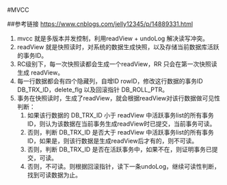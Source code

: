 #MVCC

##参考链接
https://www.cnblogs.com/jelly12345/p/14889331.html

1. mvcc 就是多版本并发控制，利用readView + undoLog 解决读写冲突。
2. readView 就是快照读时，对系统的数据生成快照，以及存储当前数据库活跃的事务ID。
3. RC级别下，每一次快照读都会生成一个readView，RR 只会在第一次快照读生成 readView。
4. 每一行数据都会有四个隐藏列，自增ID rowID，修改这行数据的事务ID DB_TRX_ID，delete_flg 以及回滚指针 DB_ROLL_PTR。
5. 事务在快照读时，生成了readView，就会根据readView对该行数据做可见性判断：
   1. 如果该行数据的 DB_TRX_ID 小于 readView 中活跃事务list的所有事务ID，则认为该数据在当前事务生成readView时已提交，当前事务可读。
   2. 否则，判断 DB_TRX_ID 是否大于 readView 中活跃事务list的所有事务ID，如果是，则该行数据是生成readView后才有的，则不可读。
   3. 否则，判断 DB_TRX_ID 是否在活跃事务中，如果不在，则证明事务已提交，可读。
   4. 否则，不可读。则根据回滚指针，读下一条undoLog，继续可读性判断，找到可读数据为止。